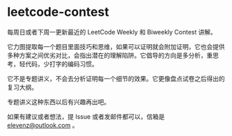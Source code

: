 # leetcode-contest
每周日或者下周一更新最近的 LeetCode Weekly 和 Biweekly Contest 讲解。

它力图提取每一个题目里面技巧和思维，如果可以证明就会附加证明，它也会提供多种方案之间优劣对比，会指出潜在的理解陷阱。它倡导的方向是多分析，重思考，轻代码，少打字的编码习惯。

它不是专题讲义，不会去分析证明每一个细节的效果。它更像盘点试卷之后得出的复习大纲。

专题讲义这种东西以后有兴趣再出吧。

如果有建议或者想法，提 Issue 或者发邮件都可以，信箱是 elevenz@outlook.com 。

